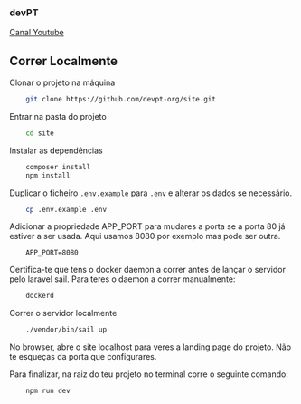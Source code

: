 ### devPT

[Canal Youtube](https://www.youtube.com/@devpt4252)

## Correr Localmente

Clonar o projeto na máquina

```bash
    git clone https://github.com/devpt-org/site.git
```

Entrar na pasta do projeto

```bash
    cd site
```

Instalar as dependências

```bash
    composer install
    npm install
```

Duplicar o ficheiro `.env.example` para `.env` e alterar os dados se necessário.

```bash
    cp .env.example .env
```

Adicionar a propriedade APP_PORT para mudares a porta se a porta 80 já estiver 
a ser usada. Aqui usamos 8080 por exemplo mas pode ser outra.

```.env
    APP_PORT=8080
```

Certifica-te que tens o docker daemon a correr antes de lançar o servidor pelo 
laravel sail. Para teres o daemon a correr manualmente:

```bash
    dockerd
```

Correr o servidor localmente

```bash
    ./vendor/bin/sail up
```

No browser, abre o site localhost para veres a landing page do projeto. 
Não te esqueças da porta que configurares.

Para finalizar, na raiz do teu projeto no terminal corre o seguinte comando:

```bash
    npm run dev
```
